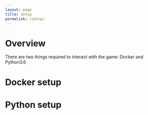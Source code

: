 ```yaml
---
layout: page
title: Setup
permalink: /setup/
---
```


# Overview

There are two things required to interact with the game: Docker and Python3.6

# Docker setup


# Python setup
